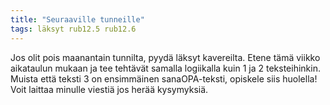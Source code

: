 ```yaml
---
title: "Seuraaville tunneille"
tags: läksyt rub12.5 rub12.6
---
```


Jos olit pois maanantain tunnilta, pyydä läksyt kavereilta. Etene tämä viikko aikataulun mukaan ja tee tehtävät samalla logiikalla kuin 1 ja 2 teksteihinkin. Muista että teksti 3 on ensimmäinen sanaOPA-teksti, opiskele siis huolella! Voit laittaa minulle viestiä jos herää kysymyksiä.